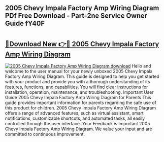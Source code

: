 ## 2005 Chevy Impala Factory Amp Wiring Diagram PDf Free Download - Part-2ne Service Owner Guide fY40F

# <h2><a href="http://dfhowg.blite.top/?on=2005+Chevy+Impala+Factory+Amp+Wiring+Diagram">🔗Download New 👉🔴 2005 Chevy Impala Factory Amp Wiring Diagram</a></h2>

[![2005 Chevy Impala Factory Amp Wiring Diagram download](https://i.imgur.com/lujVjoI.png)](http://dfhowg.blite.top/?on=2005+Chevy+Impala+Factory+Amp+Wiring+Diagram)
Hello and welcome to the user manual for your newly unboxed 2005 Chevy Impala Factory Amp Wiring Diagram. This guide is designed to help you get started with your product and provide you with a thorough understanding of its features, functions, and capabilities. You will find clear instructions for installation, operation, maintenance, and troubleshooting. Important User Guide 2005 Chevy Impala Factory Amp Wiring Diagram for Parents This guide provides important information for parents regarding the safe use of this product for children. 2005 Chevy Impala Factory Amp Wiring Diagram offers a range of advanced features, such as virtual assistant, smart notifications, customizable shortcuts, and automated tasks, all easily controlled through the user interface. Your Feedback is Important 2005 Chevy Impala Factory Amp Wiring Diagram. We value your input and are committed to continuous improvement.
